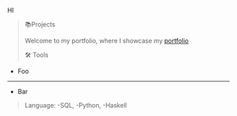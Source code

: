 HI
>📚Projects
>
>    Welcome to my portfolio, where I showcase my [portfolio](https://pages.github.com/)
>
>🛠️ Tools
* Foo
* * *
* Bar
>Language:
>        -SQL,
>        -Python,
>        -Haskell
  
